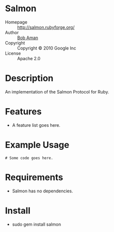 # Salmon

<dl>
  <dt>Homepage</dt><dd><a href="http://salmon.rubyforge.org/">http://salmon.rubyforge.org/</a></dd>
  <dt>Author</dt><dd><a href="mailto:bobaman@google.com">Bob Aman</a></dd>
  <dt>Copyright</dt><dd>Copyright © 2010 Google Inc</dd>
  <dt>License</dt><dd>Apache 2.0</dd>
</dl>

# Description

An implementation of the Salmon Protocol for Ruby.

# Features

* A feature list goes here.

# Example Usage

    # Some code goes here.

# Requirements

* Salmon has no dependencies.

# Install

* sudo gem install salmon
